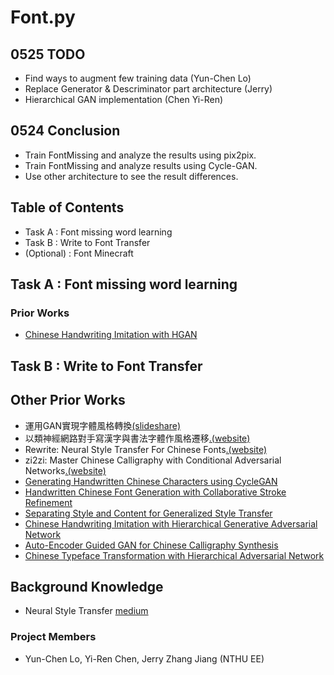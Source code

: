 # Font.py

## 0525 TODO
- Find ways to augment few training data (Yun-Chen Lo)
- Replace Generator & Descriminator part architecture (Jerry)
- Hierarchical GAN implementation (Chen Yi-Ren)

## 0524 Conclusion
- Train FontMissing and analyze the results using pix2pix.
- Train FontMissing and analyze results using Cycle-GAN.
- Use other architecture to see the result differences. 

## Table of Contents
- Task A : Font missing word learning
- Task B : Write to Font Transfer
- (Optional) : Font Minecraft

## Task A : Font missing word learning
### Prior Works
* [Chinese Handwriting Imitation with HGAN](http://bmvc2018.org/contents/papers/1141.pdf)

## Task B : Write to Font Transfer


## Other Prior Works
* 運用GAN實現字體風格轉換[(slideshare)](https://www.slideshare.net/cnanews/gan-137298578)
* 以類神經網路對手寫漢字與書法字體作風格遷移[.(website)](http://ludwig.willyoudo.com/?p=1219)
* Rewrite: Neural Style Transfer For Chinese Fonts[.(website)](https://github.com/kaonashi-tyc/Rewrite)
* zi2zi: Master Chinese Calligraphy with Conditional Adversarial Networks[.(website)](https://github.com/kaonashi-tyc/zi2zi)
* [Generating Handwritten Chinese Characters using CycleGAN](https://ieeexplore.ieee.org/stamp/stamp.jsp?arnumber=8354132)
* [Handwritten Chinese Font Generation with Collaborative Stroke Refinement](https://arxiv.org/pdf/1904.13268.pdf)
* [Separating Style and Content for Generalized Style Transfer](https://arxiv.org/pdf/1711.06454.pdf)
* [Chinese Handwriting Imitation with Hierarchical Generative Adversarial Network](http://bmvc2018.org/contents/papers/1141.pdf)
* [Auto-Encoder Guided GAN for Chinese Calligraphy Synthesis](https://arxiv.org/pdf/1706.08789.pdf)
* [Chinese Typeface Transformation with Hierarchical Adversarial Network](https://arxiv.org/pdf/1711.06448.pdf)

## Background Knowledge
* Neural Style Transfer [medium](https://towardsdatascience.com/neural-style-transfer-tutorial-part-1-f5cd3315fa7f)

### Project Members
- Yun-Chen Lo, Yi-Ren Chen, Jerry Zhang Jiang (NTHU EE)
